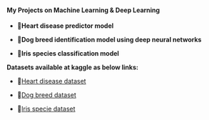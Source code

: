 #### **My Projects on Machine Learning & Deep Learning**


  - 📌**Heart disease predictor model**

  - 📌**Dog breed identification model using deep neural networks**

  - 📌**Iris species classification model**


**Datasets available at kaggle as below links:**

  - 🔗[Heart disease dataset](https://www.kaggle.com/ronitf/heart-disease-uci)

  - 🔗[Dog breed dataset](https://www.kaggle.com/c/dog-breed-identification/data?select=test)

  - 🔗[Iris specie dataset](https://www.kaggle.com/uciml/iris)
